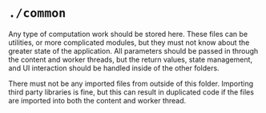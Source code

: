 # `./common`

Any type of computation work should be stored here. These files can be utilities, or more complicated modules, but they must not know about the greater state of the application. All parameters should be passed in through the content and worker threads, but the return values, state management, and UI interaction should be handled inside of the other folders.

There must not be any imported files from outside of this folder. Importing third party libraries is fine, but this can result in duplicated code if the files are imported into both the content and worker thread.
